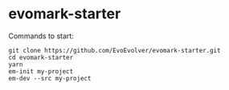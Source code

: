 # evomark-starter

Commands to start:

```
git clone https://github.com/EvoEvolver/evomark-starter.git
cd evomark-starter
yarn
em-init my-project
em-dev --src my-project
```

